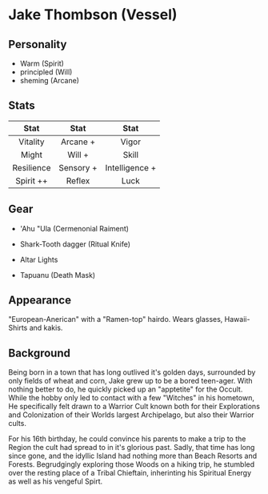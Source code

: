 # Jake Thombson (Vessel)

## Personality

- Warm (Spirit)
- principled (Will)
- sheming (Arcane)

## Stats

|     Stat      |  Stat   |     Stat          |
| :-----------: | :-----: | :----------:      |
|  Vitality  | Arcane +   |    Vigor          |
|     Might  |  Will +    |   Skill           |
| Resilience | Sensory +  | Intelligence +    |
| Spirit ++  | Reflex     |     Luck          |
 
## Gear

- 'Ahu "Ula (Cermenonial Raiment)
- Shark-Tooth dagger (Ritual Knife)
- Altar Lights 

- Tapuanu (Death Mask)  
## Appearance

"European-Anerican" with a "Ramen-top" hairdo. Wears glasses, Hawaii-Shirts and kakis.

## Background

Being born in a town that has long outlived it's golden days,
surrounded by only fields of wheat and corn,
Jake grew up to be a bored teen-ager.
With nothing better to do, he quickly picked up an "apptetite" for the Occult.
While the hobby only led to contact with a few "Witches" in his hometown,
He specifically felt drawn to a Warrior Cult known both for their Explorations and Colonization of their Worlds largest Archipelago, 
but also their Warrior cults.

For his 16th birthday, he could convince his parents to make a trip to the Region the cult had spread to in it's glorious past.
Sadly, that time has long since gone, and the idyllic Island had nothing more than Beach Resorts and Forests.
Begrudgingly exploring those Woods on a hiking trip, he stumbled over the resting place of a Tribal Chieftain, inherinting his Spiritual Energy as well as his vengeful Spirt.

